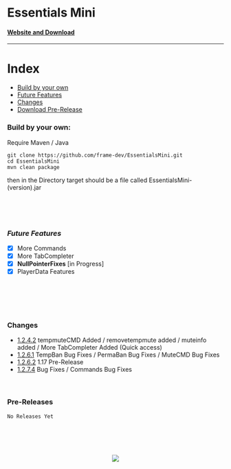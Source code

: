# Essentials Mini
#### [Website and Download](https://framedev.ch/sites/downloads/essentialsmini)
___
# Index
- [Build by your own](#build-by-your-own)
- [Future Features](#future-features)
- [Changes](#changes)
- [Download Pre-Release](#pre-releases)

### Build by your own:
Require Maven / Java
```
git clone https://github.com/frame-dev/EssentialsMini.git
cd EssentialsMini
mvn clean package
```

then in the Directory target should be a file called EssentialsMini-(version).jar

<br><br><br>

### ***Future Features***
- [x] More Commands
- [x] More TabCompleter
- [x] **NullPointerFixes** [in Progress]
- [x] PlayerData Features

<br><br><br><br>

### Changes
- [1.2.4.2](https://github.com/frame-dev/EssentialsMini/commit/c70967c78ab67f6fcfc3d9acf3159a7249eb3788) tempmuteCMD Added / removetempmute added / muteinfo added / More TabCompleter Added (Quick access)
- [1.2.6.1](https://github.com/frame-dev/EssentialsMini/commit/9cfc6a71501a28fb9f4620fab8090d0d0b05e073) TempBan Bug Fixes / PermaBan Bug Fixes / MuteCMD Bug Fixes
- [1.2.6.2](https://github.com/frame-dev/EssentialsMini/commit/eccef677ab34dbaf1affe5ef106462518788c54d) 1.17 Pre-Release
- [1.2.7.4](https://github.com/frame-dev/EssentialsMini/commit/3da5492f858ffc1dad68aa22efb6bfc2c90934d9) Bug Fixes / Commands Bug Fixes
<br><br><br>
  
### Pre-Releases

`No Releases Yet`
<br><br><br><br><br>
<div style="text-align:center"><img src="https://framedev.ch/logo.jpg" /></div>
